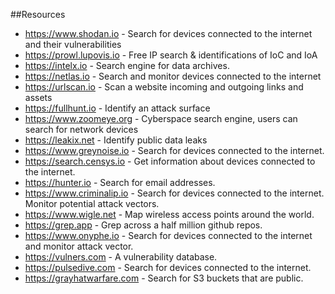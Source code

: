 ##Resources

- https://www.shodan.io	- Search for devices connected to the internet and their vulnerabilities
- https://prowl.lupovis.io	- Free IP search & identifications of IoC and IoA
- https://intelx.io	- Search engine for data archives.
- https://netlas.io	- Search and monitor devices connected to the internet
- https://urlscan.io	- Scan a website incoming and outgoing links and assets
- https://fullhunt.io	- Identify an attack surface
- https://www.zoomeye.org	- Cyberspace search engine, users can search for network devices
- https://leakix.net	- Identify public data leaks
- https://www.greynoise.io	- Search for devices connected to the internet.
- https://search.censys.io	- Get information about devices connected to the internet.
- https://hunter.io	- Search for email addresses.
- https://www.criminalip.io	- Search for devices connected to the internet. Monitor potential attack vectors.
- https://www.wigle.net	- Map wireless access points around the world.
- https://grep.app	- Grep across a half million github repos.
- https://www.onyphe.io	- Search for devices connected to the internet and monitor attack vector.
- https://vulners.com	- A vulnerability database.
- https://pulsedive.com	- Search for devices connected to the internet.
- https://grayhatwarfare.com	- Search for S3 buckets that are public.
